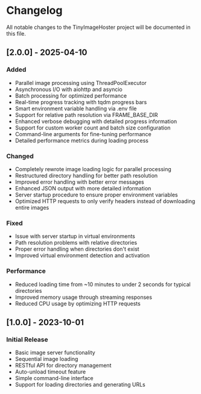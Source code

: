 # Changelog

All notable changes to the TinyImageHoster project will be documented in this file.

## [2.0.0] - 2025-04-10

### Added
- Parallel image processing using ThreadPoolExecutor
- Asynchronous I/O with aiohttp and asyncio
- Batch processing for optimized performance
- Real-time progress tracking with tqdm progress bars
- Smart environment variable handling via .env file
- Support for relative path resolution via FRAME_BASE_DIR
- Enhanced verbose debugging with detailed progress information
- Support for custom worker count and batch size configuration
- Command-line arguments for fine-tuning performance
- Detailed performance metrics during loading process

### Changed
- Completely rewrote image loading logic for parallel processing
- Restructured directory handling for better path resolution
- Improved error handling with better error messages
- Enhanced JSON output with more detailed information
- Server startup procedure to ensure proper environment variables
- Optimized HTTP requests to only verify headers instead of downloading entire images

### Fixed
- Issue with server startup in virtual environments
- Path resolution problems with relative directories
- Proper error handling when directories don't exist
- Improved virtual environment detection and activation

### Performance
- Reduced loading time from ~10 minutes to under 2 seconds for typical directories
- Improved memory usage through streaming responses
- Reduced CPU usage by optimizing HTTP requests

## [1.0.0] - 2023-10-01

### Initial Release
- Basic image server functionality
- Sequential image loading
- RESTful API for directory management
- Auto-unload timeout feature
- Simple command-line interface
- Support for loading directories and generating URLs 